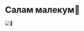 # Салам малекум👋

![👅](https://github.com/user-attachments/assets/8a362ecd-f2ea-49bc-8cb5-889cc062423c)
